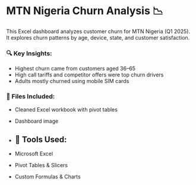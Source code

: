 # MTN Nigeria Churn Analysis 📉

This Excel dashboard analyzes customer churn for MTN Nigeria (Q1 2025).  
It explores churn patterns by age, device, state, and customer satisfaction.

### 🔍 Key Insights:
- Highest churn came from customers aged 36–65
- High call tariffs and competitor offers were top churn drivers
- Adults mostly churned using mobile SIM cards

### 📁 Files Included:
- Cleaned Excel workbook with pivot tables
- Dashboard image

- ## 📌 Tools Used:
- Microsoft Excel
- Pivot Tables & Slicers
- Custom Formulas & Charts

